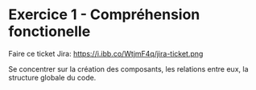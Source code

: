 # Exercice 1 - Compréhension fonctionelle

Faire ce ticket Jira: https://i.ibb.co/WtjmF4q/jira-ticket.png

Se concentrer sur la création des composants, les relations entre eux, la structure globale du code.
